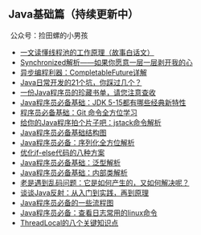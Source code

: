 ## Java基础篇（持续更新中）
​
公众号：捡田螺的小男孩
​
- [一文读懂线程池的工作原理（故事白话文）](https://mp.weixin.qq.com/s?__biz=Mzg3NzU5NTIwNg==&mid=2247488078&idx=1&sn=0a7cef472002f6582fd2354fba83706a&chksm=cf21cd67f85644716263c3a80cead9b7bb36d9677f6f8b06d0602077ece70fcafa9d20c1cffb&token=162724582&lang=zh_CN&scene=21#wechat_redirect)
- [Synchronized解析——如果你愿意一层一层剥开我的心](https://mp.weixin.qq.com/s?__biz=Mzg3NzU5NTIwNg==&mid=2247487942&idx=1&sn=bbc68d1b9da23bf6474378e310b1ef1b&chksm=cf21ceeff85647f9ad7a08226849fcba3f9481387d13b17a5787fb94027647de81c349f9e390&token=162724582&lang=zh_CN&scene=21#wechat_redirect)
- [异步编程利器：CompletableFuture详解](https://mp.weixin.qq.com/s?__biz=Mzg3NzU5NTIwNg==&mid=2247490456&idx=1&sn=95836324db57673a4d7aea4fb233c0d2&chksm=cf21c4b1f8564da72dc7b39279362bcf965b1374540f3b339413d138599f7de59a5f977e3b0e&token=162724582&lang=zh_CN&scene=21#wechat_redirect)
- [Java日常开发的21个坑，你踩过几个？](https://mp.weixin.qq.com/s?__biz=Mzg3NzU5NTIwNg==&mid=2247488115&idx=1&sn=bdd4a4ca36bc7ea902106d058e8537fb&chksm=cf21cd5af856444cb36af600705615454b0aaa2b289b97ddb52d594556ac07a1915b73ecce19&token=162724582&lang=zh_CN&scene=21#wechat_redirect)
- [一份Java程序员的珍藏书单，请您注意查收](https://mp.weixin.qq.com/s?__biz=Mzg3NzU5NTIwNg==&mid=2247488066&idx=1&sn=44b5a90be1b69d7938dbcf516d85f041&chksm=cf21cd6bf856447d869278386250f59a926881375df848e54f86a21682bdab50f9e09ca56fbd&token=162724582&lang=zh_CN&scene=21#wechat_redirect)
- [Java程序员必备基础：JDK 5-15都有哪些经典新特性](https://mp.weixin.qq.com/s?__biz=Mzg3NzU5NTIwNg==&mid=2247488058&idx=1&sn=aab4d0dc9020cb62710086474ca90baf&chksm=cf21cd13f8564405040593daa45c62aec218e13f5ff42d679c59f768dd4fcc53ddcf34e0a454&token=162724582&lang=zh_CN&scene=21#wechat_redirect)
- [程序员必备基础：Git 命令全方位学习](https://mp.weixin.qq.com/s?__biz=Mzg3NzU5NTIwNg==&mid=2247488013&idx=1&sn=7011a51a347e3da2cf8f8540b4d9a5d6&chksm=cf21cd24f8564432d74bc13551ebdeae71a71ea31e339c7a8f1f42f181078b5192475d598626&token=162724582&ang=zh_CN&scene=21#wechat_redirect)
- [给你的Java程序拍个片子吧：jstack命令解析](https://mp.weixin.qq.com/s?__biz=Mzg3NzU5NTIwNg==&mid=2247487990&idx=1&sn=b5b3c565392f39e5ac517696603b2ed9&chksm=cf21cedff85647c960407dce77fe04d08e51f8c7332310ccacd925be5567c187aa761dd1d1c8&token=162724582&lang=zh_CN&scene=21#wechat_redirect)
- [Java程序员必备基础结构图](https://mp.weixin.qq.com/s?__biz=Mzg3NzU5NTIwNg==&mid=2247487985&idx=1&sn=ead28c6c8d81b98e59603b848d250b30&chksm=cf21ced8f85647ce336f19016c7ff1936b21c81066815c8f28b830098716111548edb9767b21&token=162724582&lang=zh_CN&scene=21#wechat_redirect)
- [Java程序员必备：序列化全方位解析](https://mp.weixin.qq.com/s?__biz=Mzg3NzU5NTIwNg==&mid=2247487980&idx=1&sn=2a9ce519f87a1ffe1511022e6724208e&chksm=cf21cec5f85647d357c79860171fc1799ef3c44a2bdd0716e8437e31708a17d9000b4224bd36&token=162724582&lang=zh_CN&scene=21#wechat_redirect)
- [优化if-else代码的八种方案](https://mp.weixin.qq.com/s?__biz=Mzg3NzU5NTIwNg==&mid=2247487970&idx=1&sn=c296bb03419adf93955c6d0f27e56b29&chksm=cf21cecbf85647dd0ef5160559bc0d524a4be004a28bc5d2770a43409e3b090123c0930cf047&token=162724582&lang=zh_CN&scene=21#wechat_redirect)
- [Java程序员必备基础：泛型解析](https://mp.weixin.qq.com/s?__biz=Mzg3NzU5NTIwNg==&mid=2247487964&idx=1&sn=24d7228cc10afc98c52dbf35da61a7b9&chksm=cf21cef5f85647e3d2b3f1e126cdc46d9e889d2e30c09716e0aea016beee3ca6d4c321cf60ae&token=162724582&lang=zh_CN&scene=21#wechat_redirect)
- [Java程序员必备基础：内部类解析](https://mp.weixin.qq.com/s?__biz=Mzg3NzU5NTIwNg==&mid=2247487963&idx=1&sn=a0b49cd49a3dd51b6736c9ffa0a5997a&chksm=cf21cef2f85647e49a4bdb43f27583f03fb9ec4719767512dc084edd05675599c3bec44251fb&token=162724582&lang=zh_CN&scene=21#wechat_redirect)
- [老是遇到乱码问题：它是如何产生的，又如何解决呢？](https://mp.weixin.qq.com/s?__biz=Mzg3NzU5NTIwNg==&mid=2247487962&idx=1&sn=7424e843c80b228283fc08d4d24cc4bb&chksm=cf21cef3f85647e5a9c92d280624ad2564e885561a8b64cbf6722459f7c13da7421765321aa9&token=162724582&lang=zh_CN&scene=21#wechat_redirect)
- [谈谈Java反射：从入门到实践，再到原理](https://mp.weixin.qq.com/s?__biz=Mzg3NzU5NTIwNg==&mid=2247487959&idx=1&sn=778114d611f18b0f307a3f3ab6cd9117&chksm=cf21cefef85647e84b77c0e46620e91cf5ff079785b58a7dc66e5ed7419e21e0da9180699617&token=162724582&lang=zh_CN&scene=21#wechat_redirect)
- [Java程序员必备的一些流程图](https://mp.weixin.qq.com/s?__biz=Mzg3NzU5NTIwNg==&mid=2247487946&idx=1&sn=57a86e1d2fe1a9ecf00594a0bb6baf5f&chksm=cf21cee3f85647f5cf2ba728cc0838923140130a18ad117e248cf9843460614fc855d556968a&token=162724582&lang=zh_CN&scene=21#wechat_redirect)
- [Java程序员必备：查看日志常用的linux命令](https://mp.weixin.qq.com/s?__biz=Mzg3NzU5NTIwNg==&mid=2247487954&idx=1&sn=6c04ff4edfcfea52a82795bcb9ed8efd&chksm=cf21cefbf85647ed8df72a23307315be5d1b3d4974c128f111bfdaa84da37cf7b49ff65c1112&token=162724582&lang=zh_CN&scene=21#wechat_redirect)
- [ThreadLocal的八个关键知识点](https://mp.weixin.qq.com/s?__biz=Mzg3NzU5NTIwNg==&mid=2247500784&idx=1&sn=6519d0e092be4ed9d6f4da8d90deef2c&chksm=cf221cd9f85595cf9123043241e92a19ca9c212aa8527cfb2aeb9a2472c6bdab9045cf40f22f&token=349136600&lang=zh_CN#rd)